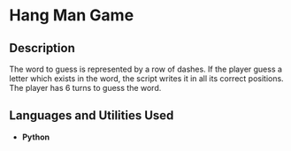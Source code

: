 <h1>Hang Man Game</h1>

<h2>Description</h2>
The word to guess is represented by a row of dashes. If the player guess a letter which exists in the word, the script writes it in all its correct positions. The player has 6 turns to guess the word.


<h2>Languages and Utilities Used</h2>

- <b>Python</b> 
